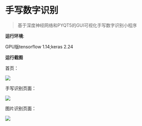 # 手写数字识别
> 基于深度神经网络和PYQT5的GUI可视化手写数字识别小程序

**运行环境**:

GPU版tensorflow 1.14;keras 2.24

**运行截图**

首页：

![](https://ae01.alicdn.com/kf/Ha286335eb292455da03c3d8c3346e64aX.jpg)

手写识别页面：

![](https://ae01.alicdn.com/kf/H4f8021452efe4d9a9e75d97a3a83ebe4h.jpg)

图片识别页面：

![](https://ae01.alicdn.com/kf/H6aee453857bb4f139c3eb51d9b0f1839b.jpg)
